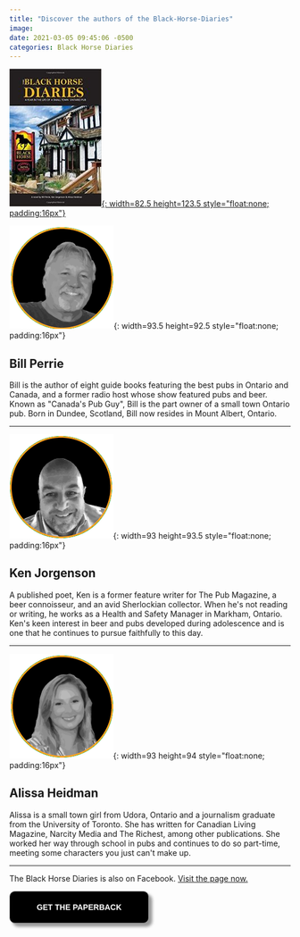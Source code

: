 ```yaml
---
title: "Discover the authors of the Black-Horse-Diaries"
image:
date: 2021-03-05 09:45:06 -0500
categories: Black Horse Diaries
---
```


[![Black Horse Diaries](/images/img-books-bh-1.jpg){: width=82.5 height=123.5 style="float:none; padding:16px"}](http://www.amazon.ca/Black-Horse-Diaries-Small-Ontario/dp/169338549X/ref=pd_sim_1?pd_rd_w=rYCm9&pf_rd_p=ee332eae-116a-4f86-a77d-d3527e938650&pf_rd_r=PFWYKQX3Q18FTCHFADSB&pd_rd_r=b9eaad20-d5fd-47a4-aa70-5020c23dfb8a&pd_rd_wg=6097R&pd_rd_i=169338549X&psc=1)


![Bill Perrie](/images/img-authors-bill.png){: width=93.5 height=92.5 style="float:none; padding:16px"}


## Bill Perrie


Bill is the author of eight guide books featuring the best pubs in Ontario and Canada, and a former radio host whose show featured pubs and beer. Known as "Canada's Pub Guy", Bill is the part owner of a small town Ontario pub. Born in Dundee, Scotland, Bill now resides in Mount Albert, Ontario.

***


![Ken Jorgenson](/images/img-authors-ken.png){: width=93 height=93.5 style="float:none; padding:16px"}


## Ken Jorgenson

A published poet, Ken is a former feature writer for The Pub Magazine, a beer connoisseur, and an avid Sherlockian collector. When he's not reading or writing, he works as a Health and Safety Manager in Markham, Ontario. Ken's keen interest in beer and pubs developed during adolescence and is one that he continues to pursue faithfully to this day.

***


![Alissa Heidman](/images/img-authors-alyssa.png){: width=93 height=94 style="float:none; padding:16px"}


## Alissa Heidman


Alissa is a small town girl from Udora, Ontario and a journalism graduate from the University of Toronto. She has written for Canadian Living Magazine, Narcity Media and The Richest, among other publications. She worked her way through school in pubs and continues to do so part-time, meeting some characters you just can't make up.

***

The Black Horse Diaries  is also on Facebook. [Visit the page now.](https://www.facebook.com/The-Black-Horse-Diaries-113534143380168/)


<form>
<input style="width: 250px; padding: 20px; cursor: pointer; box-shadow: 6px 6px 5px; #999; -webkit-box-shadow: 6px 6px 5px #999; -moz-box-shadow: 6px 6px 5px #999; font-weight: bold; background: #000000; color: #fff; border-radius: 10px; border: 1px solid #999; font-size: 100%;" type="button" value="GET THE PAPERBACK" onclick="window.location.href='http://www.amazon.ca/Black-Horse-Diaries-Small-Ontario/dp/169338549X/ref=pd_sim_1?pd_rd_w=rYCm9&pf_rd_p=ee332eae-116a-4f86-a77d-d3527e938650&pf_rd_r=PFWYKQX3Q18FTCHFADSB&pd_rd_r=b9eaad20-d5fd-47a4-aa70-5020c23dfb8a&pd_rd_wg=6097R&pd_rd_i=169338549X&psc=1'" />
</form> 
